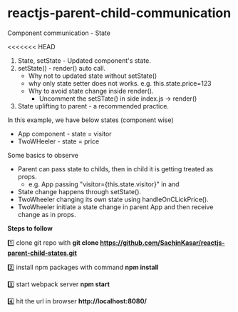 # reactjs-parent-child-communication

Component communication - State

<<<<<<< HEAD

1. State, setState - Updated component's state.
2. setState() - render() auto call.
     - Why not to updated state without setState()
     - why only state setter does not works. e.g. this.state.price=123
     - Why to avoid state change inside render().
        - Uncomment the setSTate() in side index.js -> render() 
3. State uplifting to parent - a recommended practice.
  

In this example, we have below states (component wise)
- App component - state =  visitor
- TwoWHeeler - state = price

Some basics to observe

- Parent can pass state to childs, then in child it is getting treated as props.
   - e.g. App passing "visitor={this.state.visitor}" in <TwoWheeler> and <FourWheeler>
- State change happens through setState().
- TwoWheeler changing its own state using handleOnCLickPrice().
- TwoWheeler initiate a state change in parent App and then receive change as in props.
 



**Steps to follow**

:one: clone git repo with 
**git clone https://github.com/SachinKasar/reactjs-parent-child-states.git**

:two: install npm packages with command
**npm install**

:three: start webpack server
**npm start**

:four: hit the url in browser **http://localhost:8080/**



